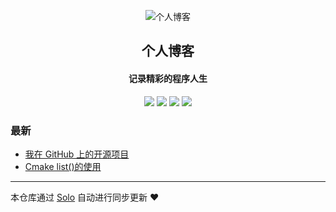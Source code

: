 <p align="center"><img alt="  个人博客" src="https://static.b3log.org/images/brand/solo-32.png"></p><h2 align="center">
  个人博客
</h2>

<h4 align="center">记录精彩的程序人生</h4>
<p align="center"><a title="  个人博客" target="_blank" href="https://github.com/183525647/solo-blog"><img src="https://img.shields.io/github/last-commit/183525647/solo-blog.svg?style=flat-square&color=FF9900"></a>
<a title="GitHub repo size in bytes" target="_blank" href="https://github.com/183525647/solo-blog"><img src="https://img.shields.io/github/repo-size/183525647/solo-blog.svg?style=flat-square"></a>
<a title="Solo Version" target="_blank" href="https://github.com/b3log/solo/releases"><img src="https://img.shields.io/badge/solo-3.6.4-f1e05a.svg?style=flat-square&color=blueviolet"></a>
<a title="Hits" target="_blank" href="https://github.com/b3log/hits"><img src="https://hits.b3log.org/183525647/solo-blog.svg"></a></p>

### 最新

* [我在 GitHub 上的开源项目](http://blog.tckxjzc.xyz/my-github-repos)
* [Cmake list()的使用](http://blog.tckxjzc.xyz/articles/2019/09/17/1568713287887.html)



---

本仓库通过 [Solo](https://github.com/b3log/solo) 自动进行同步更新 ❤️ 